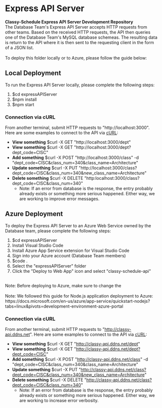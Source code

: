 # Express API Server
**Classy-Schedule Express API Server Development Repository**
</br>
The Database Team's Express API Server accepts HTTP requests from other teams. Based
on the received HTTP requests, the API then queries one of the Database Team's MySQL
database schemeas. The resulting data is return to the API where it is then sent to
the requesting client in the form of a JSON list.
</br></br>
To deploy this folder locally or to Azure, please follow the guide below:

## Local Deployment
To run the Express API Server locally, please complete the following steps:
1. $cd expressAPIServer
2. $npm install
3. $npm start

### Connection via cURL
From another terminal, submit HTTP requests to "http://localhost:3000". Here are some examples to connect to the API via [cURL](https://curl.se/):
- **View something** $curl -X GET "http://localhost:3000/dept"
- **View something** $curl -X GET "http://localhost:3000/dept?dept_code=CISC"
- **Add something**  $curl -X POST "http://localhost:3000/class" -d "dept_code=CISC&class_num=340&class_name=Architecture"
- **Update something** $curl -X PUT "http://localhost:3000/class?dept_code=CISC&class_num=340&new_class_name=Architecture"
- **Delete something** $curl -X DELETE "http:localhost:3000/class?dept_code=CISC&class_num=340"
    - Note: If an error from database is the response, the entry probably already exists or something more serious happened. Either way, we are working to improve error messages.


## Azure Deployment
To deploy the Express API Server to an Azure Web Service owned by the Database team, please complete the following steps:
1. $cd expressAPIServer
2. Install Visual Studio Code
3. Install Azure App Service extension for Visual Studio Code
4. Sign into your Azure account (Database Team members)
5. $code .
6. Select the "expressAPIServer" folder
7. Click the "Deploy to Web App" icon and select "classy-schedule-api"
</br>
Note: Before deploying to Azure, make sure to change the 
</br></br>
Note: We followed this guide for Node.js application deployment to Azure: https://docs.microsoft.com/en-us/azure/app-service/quickstart-nodejs?tabs=linux&pivots=development-environment-azure-portal

### Connection via cURL
From another terminal, submit HTTP requests to "http://classy-api.ddns.net". Here are some examples to connect to the API via [cURL](https://curl.se/):
- **View something** $curl -X GET "http://classy-api.ddns.net/dept"
- **View something** $curl -X GET "http://classy-api.ddns.net/dept?dept_code=CISC"
- **Add something**  $curl -X POST "http://classy-api.ddns.net/class" -d "dept_code=CISC&class_num=340&class_name=Architecture"
- **Update something** $curl -X PUT "http://classy-api.ddns.net/class?dept_code=CISC&class_num=340&new_class_name=Architecture"
- **Delete something** $curl -X DELETE "http://classy-api.ddns.net/class?dept_code=CISC&class_num=340"
  - Note: If an error from database is the response, the entry probably already exists or something more serious happened. Either way, we are working to increase error verbosity.
